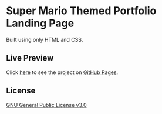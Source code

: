 # Super Mario Themed Portfolio Landing Page

Built using only HTML and CSS.

## Live Preview

Click [here](https://tolunaydundar.github.io/super-mario-themed-portfolio-landing-page) to see the project on [GitHub Pages](https://pages.github.com/).

## License

[GNU General Public License v3.0](https://github.com/tolunaydundar/fcc-personal-portfolio/blob/main/LICENSE)
